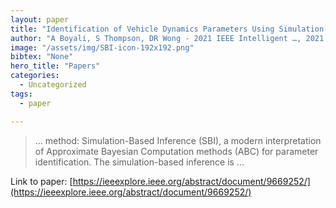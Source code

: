 ```yaml
---
layout: paper
title: "Identification of Vehicle Dynamics Parameters Using Simulation-based Inference"
author: "A Boyali, S Thompson, DR Wong - 2021 IEEE Intelligent …, 2021 - ieeexplore.ieee.org"
image: "/assets/img/SBI-icon-192x192.png"
bibtex: "None"
hero_title: "Papers"
categories:
  - Uncategorized
tags:
  - paper

---
```

>… method: Simulation-Based Inference (SBI), a modern interpretation of Approximate Bayesian Computation methods (ABC) for parameter identification. The simulation-based inference is …

Link to paper: [https://ieeexplore.ieee.org/abstract/document/9669252/](https://ieeexplore.ieee.org/abstract/document/9669252/)


